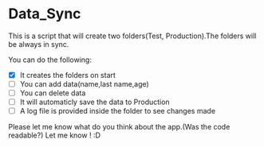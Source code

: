 # Data_Sync
This is a script that will create two folders(Test, Production).The folders will be always in sync.

You can do the following: 
- [x] It creates the folders on start 
- [ ] You can add data(name,last name,age) 
- [ ] You can delete data 
- [ ] It will automaticly save the data to Production 
- [ ] A log file is provided inside the folder to see changes made 

Please let me know what do you think about the app.(Was the code readable?)
Let me know ! :D
